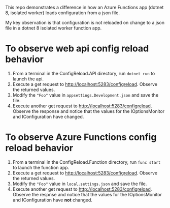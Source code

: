 This repo demonstrates a difference in how an Azure Functions app (dotnet 8, isolated worker) loads configuration from a json file.

My key observation is that configuration is not reloaded on change to a json file in a dotnet 8 isolated worker function app.

# To observe web api config reload behavior
1. From a terminal in the ConfigReload.API directory, run `dotnet run` to launch the api.
2. Execute a get request to [http://localhost:5283/configreload](http://localhost:5283/configreload). Observe the returned values.
3. Modify the `"Foo"` value in `appsettings.Development.json` and save the file.
4. Execute another get request to [http://localhost:5283/configreload](http://localhost:5283/configreload). Observe the response and notice that the values for the IOptionsMonitor and IConfiguration have changed.

# To observe Azure Functions config reload behavior
1. From a terminal in the ConfigReload.Function directory, run `func start` to launch the function app.
2. Execute a get request to [http://localhost:5283/configreload](http://localhost:7071/api/HttpFunction). Observe the returned values.
3. Modify the `"Foo"` value in `local.settings.json` and save the file.
4. Execute another get request to [http://localhost:5283/configreload](http://localhost:7071/api/HttpFunction). Observe the respnse and notice that the values for the IOptionsMonitor and IConfiguration have **not** changed.
